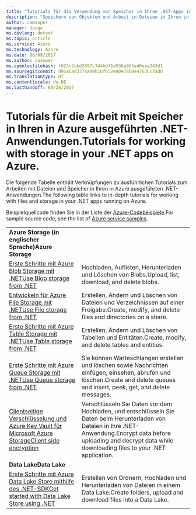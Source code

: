 ```yaml
---
title: "Tutorials für die Verwendung von Speicher in Ihren .NET-Apps in Azure"
description: "Speichern von Objekten und Arbeit in Dateien in Ihren in Azure ausgeführten .NET-Anwendungen"
author: camsoper
manager: douge
ms.devlang: dotnet
ms.topic: article
ms.service: Azure
ms.technology: Azure
ms.date: 06/09/2017
ms.author: casoper
ms.openlocfilehash: f023c7cbd2697c744bb71d936a965ed0eae243d1
ms.sourcegitcommit: d95a6ad3774a49b16f652e40e7860e47636c7ad0
ms.translationtype: HT
ms.contentlocale: de-DE
ms.lasthandoff: 08/28/2017
---
```

# <a name="tutorials-for-working-with-storage-in-your-net-apps-on-azure"></a><span data-ttu-id="00961-103">Tutorials für die Arbeit mit Speicher in Ihren in Azure ausgeführten .NET-Anwendungen.</span><span class="sxs-lookup"><span data-stu-id="00961-103">Tutorials for working with storage in your .NET apps on Azure.</span></span>

<span data-ttu-id="00961-104">Die folgende Tabelle enthält Verknüpfungen zu ausführlichen Tutorials zum Arbeiten mit Dateien und Speicher in Ihren in Azure ausgeführten .NET-Anwendungen.</span><span class="sxs-lookup"><span data-stu-id="00961-104">The following table links to in-depth tutorials for working with files and storage in your .NET apps running on Azure.</span></span>

<span data-ttu-id="00961-105">Beispielquellcode finden Sie in der Liste der [Azure-Codebeispiele](https://azure.microsoft.com/resources/samples/?platform=dotnet).</span><span class="sxs-lookup"><span data-stu-id="00961-105">For sample source code, see the list of [Azure service samples](https://azure.microsoft.com/resources/samples/?platform=dotnet).</span></span>

| | |
|---|---|
| <span data-ttu-id="00961-106">**Azure Storage (in englischer Sprache)**</span><span class="sxs-lookup"><span data-stu-id="00961-106">**Azure Storage**</span></span> ||
| <span data-ttu-id="00961-107">[Erste Schritte mit Azure Blob Storage mit .NET][1]</span><span class="sxs-lookup"><span data-stu-id="00961-107">[Use Blob storage from .NET][1]</span></span> | <span data-ttu-id="00961-108">Hochladen, Auflisten, Herunterladen und Löschen von Blobs.</span><span class="sxs-lookup"><span data-stu-id="00961-108">Upload, list, download, and delete blobs.</span></span> |
| <span data-ttu-id="00961-109">[Entwickeln für Azure File Storage mit .NET][4]</span><span class="sxs-lookup"><span data-stu-id="00961-109">[Use File storage from .NET][4]</span></span> | <span data-ttu-id="00961-110">Erstellen, Ändern und Löschen von Dateien und Verzeichnissen auf einer Freigabe.</span><span class="sxs-lookup"><span data-stu-id="00961-110">Create, modify, and delete files and directories on a share.</span></span> | 
| <span data-ttu-id="00961-111">[Erste Schritte mit Azure Table Storage mit .NET][3]</span><span class="sxs-lookup"><span data-stu-id="00961-111">[Use Table storage from .NET][3]</span></span> | <span data-ttu-id="00961-112">Erstellen, Ändern und Löschen von Tabellen und Entitäten.</span><span class="sxs-lookup"><span data-stu-id="00961-112">Create, modify, and delete tables and entities.</span></span> |
| <span data-ttu-id="00961-113">[Erste Schritte mit Azure Queue Storage mit .NET][2]</span><span class="sxs-lookup"><span data-stu-id="00961-113">[Use Queue storage from .NET][2]</span></span> | <span data-ttu-id="00961-114">Sie können Warteschlangen erstellen und löschen sowie Nachrichten einfügen, einsehen, abrufen und löschen.</span><span class="sxs-lookup"><span data-stu-id="00961-114">Create and delete queues and insert, peek, get, and delete messages.</span></span> |
| <span data-ttu-id="00961-115">[Clientseitige Verschlüsselung und Azure Key Vault für Microsoft Azure Storage][5]</span><span class="sxs-lookup"><span data-stu-id="00961-115">[Client side encryption][5]</span></span> | <span data-ttu-id="00961-116">Verschlüsseln Sie Daten vor dem Hochladen, und entschlüsseln Sie Daten beim Herunterladen von Dateien in Ihre .NET-Anwendung.</span><span class="sxs-lookup"><span data-stu-id="00961-116">Encrypt data before uploading and decrypt data while downloading files to your .NET application.</span></span> 
|<span data-ttu-id="00961-117">**Data Lake**</span><span class="sxs-lookup"><span data-stu-id="00961-117">**Data Lake**</span></span>||
| <span data-ttu-id="00961-118">[Erste Schritte mit Azure Data Lake Store mithilfe des .NET-SDK][6]</span><span class="sxs-lookup"><span data-stu-id="00961-118">[Get started with Data Lake Store using .NET][6]</span></span> | <span data-ttu-id="00961-119">Erstellen von Ordnern, Hochladen und Herunterladen von Dateien in einem Data Lake.</span><span class="sxs-lookup"><span data-stu-id="00961-119">Create folders, upload and download files into a Data Lake.</span></span> | 

[1]: /azure/storage/storage-dotnet-how-to-use-blobs
[2]: /azure/storage/storage-dotnet-how-to-use-queues
[3]: /azure/storage/storage-dotnet-how-to-use-tables
[4]: /azure/storage/storage-dotnet-how-to-use-files
[5]: /azure/storage/storage-client-side-encryption
[6]: /azure/data-lake-store/data-lake-store-get-started-net-sdk